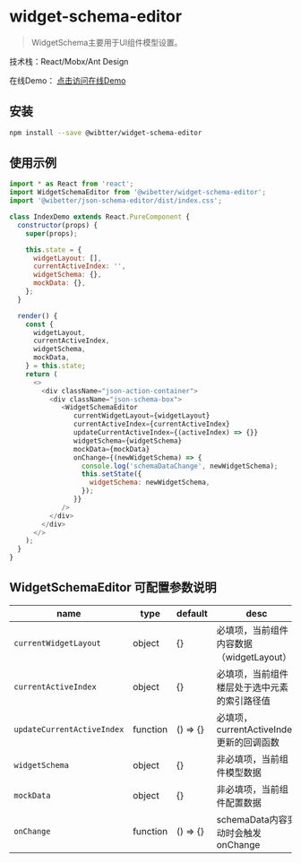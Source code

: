 # widget-schema-editor

> WidgetSchema主要用于UI组件模型设置。

技术栈：React/Mobx/Ant Design

在线Demo：
[点击访问在线Demo](https://widget-editor.github.io/widget-schema-editor/)

## 安装

```bash
npm install --save @wibtter/widget-schema-editor
```

## 使用示例

```js
import * as React from 'react';
import WidgetSchemaEditor from '@wibetter/widget-schema-editor';
import '@wibetter/json-schema-editor/dist/index.css';

class IndexDemo extends React.PureComponent {
  constructor(props) {
    super(props);

    this.state = {
      widgetLayout: [],
      currentActiveIndex: '',
      widgetSchema: {},
      mockData: {},
    };
  }

  render() {
    const {
      widgetLayout,
      currentActiveIndex,
      widgetSchema,
      mockData,
    } = this.state;
    return (
      <>
        <div className="json-action-container">
          <div className="json-schema-box">
             <WidgetSchemaEditor
                currentWidgetLayout={widgetLayout}
                currentActiveIndex={currentActiveIndex}
                updateCurrentActiveIndex={(activeIndex) => {}}
                widgetSchema={widgetSchema}
                mockData={mockData}
                onChange={(newWidgetSchema) => {
                  console.log('schemaDataChange', newWidgetSchema);
                  this.setState({
                    widgetSchema: newWidgetSchema,
                  });
                }}
             />
          </div>
        </div>
      </>
    );
  }
}
```

## WidgetSchemaEditor 可配置参数说明

| name         | type     | default | desc                            |
| ------------ | -------- | ------- | ------------------------------- |
| `currentWidgetLayout`| object   | {}    | 必填项，当前组件内容数据（widgetLayout） |
| `currentActiveIndex`| object   | {}    | 必填项，当前组件楼层处于选中元素的索引路径值 |
| `updateCurrentActiveIndex`| function   | () => {}      | 必填项，currentActiveIndex更新的回调函数 |
| `widgetSchema`| object   | {}      | 非必填项，当前组件模型数据 |
| `mockData`| object   | {}      | 非必填项，当前组件配置数据 |
| `onChange`   | function | () => {}  | schemaData内容变动时会触发onChange |

